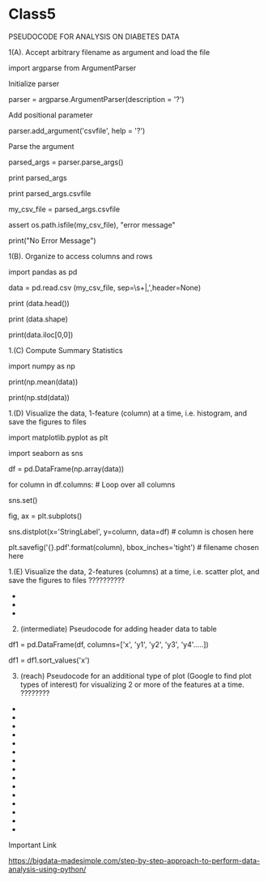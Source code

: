 # Class5

PSEUDOCODE FOR ANALYSIS ON DIABETES DATA

1(A). Accept arbitrary filename as argument and load the file

import argparse from ArgumentParser

Initialize parser

parser = argparse.ArgumentParser(description = '?')

Add positional parameter

parser.add_argument('csvfile', help = '?')

Parse the argument

parsed_args = parser.parse_args()

print parsed_args

print parsed_args.csvfile

my_csv_file = parsed_args.csvfile

assert os.path.isfile(my_csv_file), "error message"

print("No Error Message")

1(B). Organize to access columns and rows

import pandas as pd

data = pd.read.csv (my_csv_file, sep=\s+|,',header=None)

print (data.head())

print (data.shape)

print(data.iloc[0,0])

1.(C) Compute Summary Statistics

import numpy as np

print(np.mean(data))

print(np.std(data))

1.(D) Visualize the data, 1-feature (column) at a time, i.e. histogram, and save the figures to files

import matplotlib.pyplot as plt

import seaborn as sns

df = pd.DataFrame(np.array(data))

for column in df.columns:  # Loop over all columns 

   sns.set()
    
   fig, ax = plt.subplots()
    
   sns.distplot(x='StringLabel', y=column, data=df)  # column is chosen here
    
   plt.savefig('{}.pdf'.format(column), bbox_inches='tight')  # filename chosen here

1.(E) Visualize the data, 2-features (columns) at a time, i.e. scatter plot, and save the figures to files
??????????

*
*
*

2. (intermediate)  Pseudocode for adding header data to table

df1 = pd.DataFrame(df, columns=['x', 'y1', 'y2', 'y3', 'y4'.....])

df1 = df1.sort_values('x')

3. (reach) Pseudocode for an additional type of plot (Google to find plot types of interest) for visualizing 2 or more of the features at a time.
????????

*
*
*
*
*
*
*
*
*
*
*
*
*
*
*








Important Link

https://bigdata-madesimple.com/step-by-step-approach-to-perform-data-analysis-using-python/

